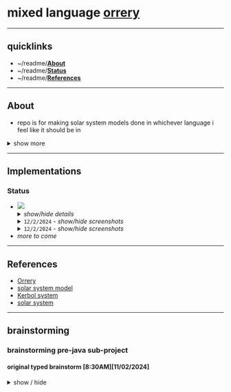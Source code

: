 # mixed language [orrery](https://en.wikipedia.org/wiki/Orrery)
---

## quicklinks
* ~/readme/**[About](#about)**
* ~/readme/**[Status](#Status)**
* ~/readme/**[References](#references)**
<!-- aaaa do those here soon -->

---

## About
* repo is for making solar system models done in whichever language i feel like it should be in
<details><summary>show more</summary>

* this will inherit from the work done in
  - `scala_drawing`
  - `scala_ui_testing`
  - `cpp_isometric_grider`
  - `ProceduralCpp`
  - various other private repositories
  - various content done for university assignments
* aim is to keep things as simple as possible to create the base structure which can then be made into something more.
* as it stands (at repository creation), both starting points have already suffered massive feature creep and will be simplified to just:
  - 1 star at centre
  - planets orbit star
  - moons orbit planets
* ships/asteroids will be labeled as satellites and will be a milestone for each implementation
* everything should be kept as whichever portable drawing system is on hand easily for the given language that requires minimal starting time.
  - further modifications for UI and other features can be done once foundation is setup
  - changing drawing systems can then be treated as a new sub-project with the same language
  - care should be taken to avoid initial use of any system that requires pixel based drawing until this project has more implementations and familiarity
  - for the above point reason, `ncurses` should be secondary to `raylib`/`raygui` unless we find a function that handles circles or can use quick math to do it
* for inital plans, we'll probably stick to the `Kerbol System` from `Kerbal Space Program 1` as it's what is most familiar in mind right now
  - inspiration didnt necessarily come from this, as it has been a long time that I've wanted to create this project.
  - watching `For All Mankind` and playing a lot of `Kerbal space program 1` lately has meant that my interest was returned and so could dust off old notes and plans
</details>

---

## Implementations

### Status
<ul>
  <li><img src="https://img.shields.io/badge/java%20as%202D-%23ED8B00.svg?style=for-the-badge&logo=openjdk&logoColor=white"></img>
    <details><summary><i>show/hide details</i></summary>
      <ul>
        <li><code>[12/02/2024]</code> - <i>alpha with some feature creep, check todo</i></li>
        <li>
          <details><summary><i>show/hide todo</i></summary>
            <ul>
              <li><code>[12/02/2024]</code> - <i>need to fill in the other planets and moons</i></li>
              <li><code>[13/02/2024]</code> - <strikethrough>changing over structure to list of orbiting satellites on a body, and those orbits hold what the thing is</strikethrough></li>
              <li><code>[13/02/2024]</code> - <strikethrough>move stage paint code to solar system painter</strikethrough></li>
              <li><code>[13/02/2024]</code> - <i>restructure window/app to be seperated out from main</i></li>
              <li><code>[13/02/2024]</code> - <strikethrough>restructure the code to allow keyboard input</strikethrough></li>
              <li><code>[13/02/2024]</code> - <i>restructure the code to allow mouse input</i></li>
              <li><code>[13/02/2024]</code> - <strikethrough>add in wasd moves system center offset around</strikethrough></li>
              <li><code>[13/02/2024]</code> - <strikethrough>add in q and e changes the zoom level of the sim</strikethrough></li>
              <li><code>[13/02/2024]</code> - <i>placeholder?</i></li>
            </ul>
          </details>
        </li>
        <li>
          <details><summary><i>show/hide changes</i></summary>
            <ul>
              <li><code>[13/02/2024]</code> - <i>changed structure to having orbit list and each orbit holds ref to body</i></li>
              <li><code>[13/02/2024]</code> - <i>changed to name of universe to solar system</i></li>
              <li><code>[13/02/2024]</code> - <i>made the solar system painter class</i></li>
              <li><code>[13/02/2024]</code> - <i>added in stubs for keyboard input</i></li>
              <li><code>[13/02/2024]</code> - <i>added in code for updating the phase of each orbital</i></li>
              <li><code>[13/02/2024]</code> - <i>added in code for centering on a body by reference</i></li>
              <li><code>[13/02/2024]</code> - <i>added screenshots to readme</i></li>
              <li><code>[13/02/2024]</code> - <i><code>wasd</code> controls scales</i></li>
              <li><code>[13/02/2024]</code> - <i><code>f</code> cycles planet/sun focus</i></li>
              <li><code>[13/02/2024]</code> - <i>added more bodies to the system</i></li>
              <li><code>[13/02/2024]</code> - <i><code>b</code> toggles larger/smaller planet scale</i></li>
              <li><code>[13/02/2024]</code> - <i>placeholder?</i></li>
            </ul>
          </details>
        </li>
      </ul>
    </details>
    <details><summary><code>12/2/2024</code> - <i>show/hide screenshots</i></summary>
      <img src="./screenshots/screen_20240212_1900_1.png">
      <img src="./screenshots/screen_20240212_1900_2.png">
    </details>
    <details><summary><code>12/2/2024</code> - <i>show/hide screenshots</i></summary>
      <img src="./screenshots/screen_20240213_1820_1.png">
      <img src="./screenshots/screen_20240213_1820_2.png">
    </details>
  </li>
  <li><i>more to come</i></li>
</ul>

---

## References
* [Orrery](https://en.wikipedia.org/wiki/Orrery)
* [solar system model](https://en.wikipedia.org/wiki/Solar_System_model)
* [Kerbol system](https://wiki.kerbalspaceprogram.com/wiki/Kerbol_System)
* [solar system](https://en.wikipedia.org/wiki/Solar_System)

---

## brainstorming
### brainstorming pre-java sub-project

#### original typed brainstorm [8:30AM][11/02/2024]
<details><summary>show / hide</summary>

    Have the main
    Just does the applet code jpanel/jframe/paint loop, standard stuff

    Then you have stage, has the universe scale and a reference for sun

    The sun is a celestialBody which has things orbiting it
    Those orbits are celestialBodies or ships
    They have semimajor axis, eccentricities and stuff
    Then you have the info about the body


    Could seperate out the data from the drawn
    Celestial body is now obj with its details and orbit info
    Double linked? Or hands off data every draw?

    Maybe it doesnt know about parent so you paint. From god view and can see the parent while painting


    Painting is a depth first or bredth first? Probably bredth first


    You have the objects and orbit data
    You set that up and its just a store

    Then you can paint using that information based on current time to find where they are now

    Maybe paint is dumb and doesnt calculate at all. Just paints


    Now you could thread? Or you do update before a paint cycle. Theyre seperate accesses from main/paint loop level


    tick(long chronoIntervalMillis) which hands off all children as a “time elapsed” since last update

    Implication is u have a repaintTimeSince and updateTimeSince
    Paint is dumb and main worries about that
    But update figures out how long it takes and then predicts if it can do another before the next paint cycle?

    Maybe update only happens when we need to paint. So we just keep track of
    
    microverseOriginTimestamp
    lastPhysicsTimestamp
    lastPaintTimestamp

    If it there’s enough time since we last painted, we do a paint, but we need to ask for new context to paint so we’re not painting old content. Check buffer


    What if feature creep a buffer for paintables. So the buffer is updated with pixels of what we’re painting

    https://en.wikipedia.org/wiki/Astronomical_object




    Namables

    Star is root

    Planet is can have moons

    Moon is can have asteroids and ships

    Asteroid is can have ships

    Ships is can have nothing. Terminal point

    Star can have moon/asteroid/ship



    Maybe we categorise by size??

    Can only have object with a classification strictly less than the parent

    Becomes min heap kinda??
    Maybe make rules list


    Orbitals are strictly less than or equal to the parental body



    Floats only when it’s strictly finite small distances otherwise it’s double

    Like drawing to screen could be float

    But distances are doubles





    satellites instead of ships/asteroids



    So structure



    Main
    Applet
        Stage
        Universe
        AstronomicalBody
            semimajoraxis
            orbitalperiod
            eccentricity
            angleofinclination
            angleofmajoraxis?
            Optional<List> orbitals
</details>

